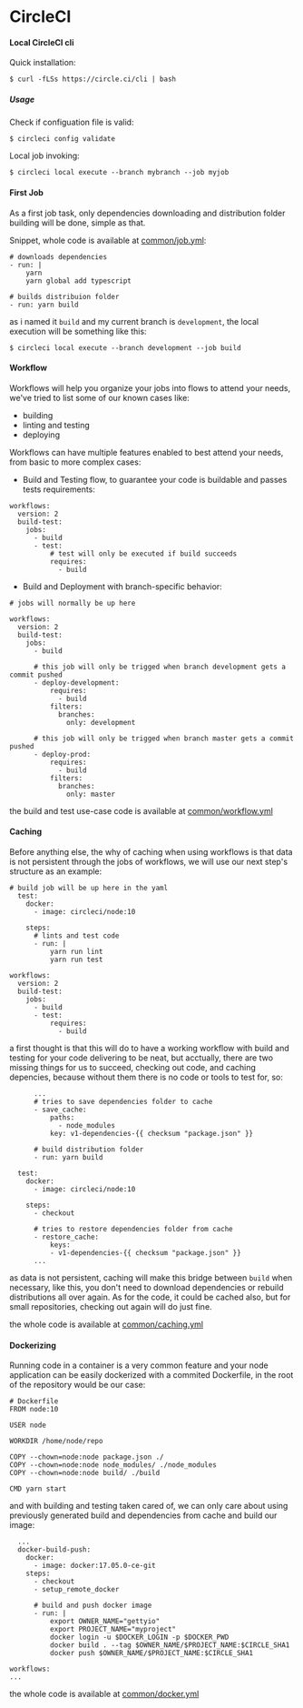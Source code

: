 # CircleCI

#### Local CircleCI cli

Quick installation:

`$ curl -fLSs https://circle.ci/cli | bash`

##### Usage

Check if configuation file is valid:

`$ circleci config validate`

Local job invoking:

`$ circleci local execute --branch mybranch --job myjob`

#### First Job

As a first job task, only dependencies downloading and distribution folder building will be done, simple as that.

Snippet, whole code is available at [common/job.yml](common/job.yml):
```
# downloads dependencies
- run: |
    yarn
    yarn global add typescript

# builds distribuion folder
- run: yarn build
```

as i named it `build` and my current branch is `development`, the local execution will be something like this:

`$ circleci local execute --branch development --job build`

#### Workflow

Workflows will help you organize your jobs into flows to attend your needs, we've tried to list some of our known cases like:
- building
- linting and testing
- deploying

Workflows can have multiple features enabled to best attend your needs, from basic to more complex cases:

- Build and Testing flow, to guarantee your code is buildable and passes tests requirements:
```
workflows:
  version: 2
  build-test:
    jobs:
      - build
      - test:
          # test will only be executed if build succeeds
          requires:
            - build
```
- Build and Deployment with branch-specific behavior:
```
# jobs will normally be up here

workflows:
  version: 2
  build-test:
    jobs:
      - build

      # this job will only be trigged when branch development gets a commit pushed
      - deploy-development:
          requires:
            - build
          filters:
            branches:
              only: development

      # this job will only be trigged when branch master gets a commit pushed
      - deploy-prod:
          requires:
            - build
          filters:
            branches:
              only: master
```

the build and test use-case code is available at [common/workflow.yml](common/workflow.yml)

#### Caching

Before anything else, the why of caching when using workflows is that data is not persistent through the jobs of workflows, we will use our next step's structure as an example:
```
# build job will be up here in the yaml
  test:
    docker:
      - image: circleci/node:10

    steps:
      # lints and test code
      - run: |
          yarn run lint
          yarn run test

workflows:
  version: 2
  build-test:
    jobs:
      - build
      - test:
          requires:
            - build
```

a first thought is that this will do to have a working workflow with build and testing for your code delivering to be neat, but acctually, there are two missing things for us to succeed, checking out code, and caching depencies, because without them there is no code or tools to test for, so:
```
      ...
      # tries to save dependencies folder to cache
      - save_cache:
          paths:
            - node_modules
          key: v1-dependencies-{{ checksum "package.json" }}
      
      # build distribution folder
      - run: yarn build

  test:
    docker:
      - image: circleci/node:10

    steps:
      - checkout

      # tries to restore dependencies folder from cache
      - restore_cache:
          keys:
          - v1-dependencies-{{ checksum "package.json" }}
      ...
```

as data is not persistent, caching will make this bridge between `build` when necessary, like this, you don't need to download dependencies or rebuild distributions all over again. As for the code, it could be cached also, but for small repositories, checking out again will do just fine.

the whole code is available at [common/caching.yml](common/caching.yml)

#### Dockerizing

Running code in a container is a very common feature and your node application can be easily dockerized with a commited Dockerfile, in the root of the repository would be our case:
```
# Dockerfile
FROM node:10

USER node

WORKDIR /home/node/repo

COPY --chown=node:node package.json ./
COPY --chown=node:node node_modules/ ./node_modules
COPY --chown=node:node build/ ./build

CMD yarn start
```

and with building and testing taken cared of, we can only care about using previously generated build and dependencies from cache and build our image:

```
  ...
  docker-build-push:
    docker:
      - image: docker:17.05.0-ce-git
    steps:
      - checkout
      - setup_remote_docker

      # build and push docker image
      - run: |
          export OWNER_NAME="gettyio"
          export PROJECT_NAME="myproject"
          docker login -u $DOCKER_LOGIN -p $DOCKER_PWD
          docker build . --tag $OWNER_NAME/$PROJECT_NAME:$CIRCLE_SHA1
          docker push $OWNER_NAME/$PROJECT_NAME:$CIRCLE_SHA1

workflows:
...
```

the whole code is available at [common/docker.yml](common/docker.yml)